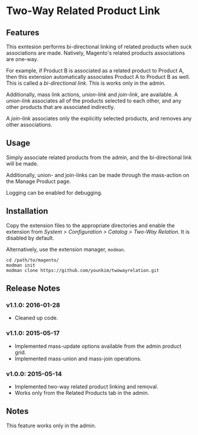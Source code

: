 # Two-Way Related Product Link

## Features

This exntesion performs bi-directional linking of related products when suck associations are made. Natively, Magento's related products associations are one-way.

For example, if Product B is associated as a related product to Product A, then this extension automatically associates Product A to Product B as well. This is called a _bi-directional link_. This is works only in the admin.

Additionally, mass link actions, _union-link_ and _join-link_, are available. A _union-link_ associates all of the products selected to each other, and any other products that are associated indirectly.

A _join-link_ associates only the explicitly selected products, and removes any other associations.


## Usage

Simply associate related products from the admin, and the bi-directional link will be made.

Additionally, union- and join-links can be made through the mass-action on the Manage Product page. 

Logging can be enabled for debugging.


## Installation

Copy the extension files to the appropriate directories and enable the extension from _System > Configuration > Catalog > Two-Way Relation_. It is disabled by default.

Alternatively, use the extension manager, `modman`.

```
cd /path/to/magento/
modman init
modman clone https://github.com/younkim/twowayrelation.git
```

## Release Notes

### v1.1.0: 2016-01-28
- Cleaned up code.

### v1.1.0: 2015-05-17
- Implemented mass-update options available from the admin product grid.
- Implemented mass-union and mass-join operations.

### v1.0.0: 2015-05-14
- Implemented two-way related product linking and removal.
- Works only from the Related Products tab in the admin.

## Notes

This feature works only in the admin.

